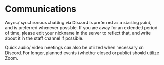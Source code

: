 # Communications

Async/ synchronous chatting via Discord is preferred as a starting point, and is preferred whenever possible. If you are away for an extended period of time, please edit your nickname in the server to reflect that, and write about it in the staff channel if possible.

Quick audio/ video meetings can also be utilized when necessary on Discord. For longer, planned events (whether closed or public) should utilize Zoom.
